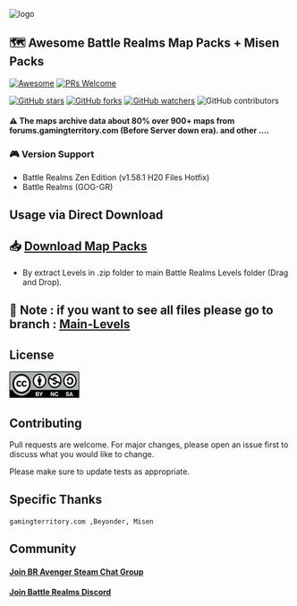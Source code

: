 
![logo](https://github.com/KravitzMC/BattleRealmsMapPacks/blob/main/brbanner.png "Map packs logo")

## 🗺 Awesome Battle Realms Map Packs + Misen Packs
[![Awesome](https://cdn.rawgit.com/sindresorhus/awesome/d7305f38d29fed78fa85652e3a63e154dd8e8829/media/badge.svg)](https://github.com/battlerealmsmodeditor/BattleRealmsMapPacks) [![PRs Welcome](https://img.shields.io/badge/PRs-welcome-brightgreen.svg?style=flat-square)](https://github.com/battlerealmsmodeditor/BattleRealmsMapPacks/pulls)

[![GitHub stars](https://img.shields.io/github/stars/battlerealmsmodeditor/BattleRealmsMapPacks)](https://github.com/battlerealmsmodeditor/BattleRealmsMapPacks) [![GitHub forks](https://badgen.net/github/forks/battlerealmsmodeditor/BattleRealmsMapPacks)](https://GitHub.com/battlerealmsmodeditor/BattleRealmsMapPacks) [![GitHub watchers](https://badgen.net/github/watchers/battlerealmsmodeditor/BattleRealmsMapPacks)](https://GitHub.com/battlerealmsmodeditor/BattleRealmsMapPacks) ![GitHub contributors](https://badgen.net/github/contributors/battlerealmsmodeditor/BattleRealmsMapPacks)

#### ⚠️ The maps archive data about 80% over 900+ maps from forums.gamingterritory.com (Before Server down era). and other ....

### 🎮 Version Support

- Battle Realms Zen Edition (v1.58.1 H20 Files Hotfix)
- Battle Realms (GOG-GR)

## Usage via Direct Download

## 📥 [Download Map Packs](https://github.com/KravitzMC/BattleRealmsMapPacks/archive/refs/heads/main-levels.zip)

- By extract Levels in .zip folder to main Battle Realms Levels folder (Drag and Drop).


#### <h2> 🔴 Note : if you want to see all files please go to branch : <a href="https://github.com/KravitzMC/BattleRealmsMapPacks/tree/main-levels">Main-Levels</a></h2>


## License 
[![License: CC BY-NC-ND 4.0](https://github.com/battlerealmsmodeditor/BattleRealmsMapPacks/blob/main/byncsa_licensecommon.png)](https://creativecommons.org/licenses/by-nc-sa/3.0/)

## Contributing
Pull requests are welcome. For major changes, please open an issue first to discuss what you would like to change.

Please make sure to update tests as appropriate.

## Specific Thanks

```
gamingterritory.com ,Beyonder, Misen
```
## Community

#### [Join BR Avenger Steam Chat Group](https://s.team/chat/CdxIJrFX)
#### [Join Battle Realms Discord](https://discord.com/invite/battlerealms)
